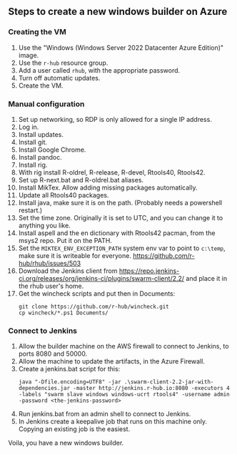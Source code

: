 
## Steps to create a new windows builder on Azure

### Creating the VM

1. Use the "Windows (Windows Server 2022 Datacenter Azure Edition)" image.
2. Use the `r-hub` resource group.
3. Add a user called `rhub`, with the appropriate password.
4. Turn off automatic updates.
4. Create the VM.

### Manual configuration

1. Set up networking, so RDP is only allowed for a single IP address.
1. Log in.
1. Install updates.
1. Install git.
1. Install Google Chrome.
1. Install pandoc.
1. Install rig.
1. With rig install R-oldrel, R-release, R-devel, Rtools40, Rtools42.
1. Set up R-next.bat and R-oldrel.bat aliases.
1. Install MikTex. Allow adding missing packages automatically.
1. Update all Rtools40 packages.
1. Install java, make sure it is on the path. (Probably needs a powershell
   restart.)
1. Set the time zone. Originally it is set to UTC, and you can change it
   to anything you like.
1. Install aspell and the en dictionary with Rtools42 pacman, from the
   msys2 repo. Put it on the PATH.
1. Set the `MIKTEX_ENV_EXCEPTION_PATH` system env var to point to
   `c:\temp`, make sure it is writeable for everyone.
   https://github.com/r-hub/rhub/issues/503
1. Download the Jenkins client from
   https://repo.jenkins-ci.org/releases/org/jenkins-ci/plugins/swarm-client/2.2/ and place it in the rhub user's home.
1. Get the wincheck scripts and put then in Documents:
   ```
   git clone https://github.com/r-hub/wincheck.git
   cp wincheck/*.ps1 Documents/
   ```

### Connect to Jenkins

1. Allow the builder machine on the AWS firewall to connect to
   Jenkins, to ports 8080 and 50000.
1. Allow the machine to update the artifacts, in the Azure Firewall.
1. Create a jenkins.bat script for this:
   ```
   java "-Dfile.encoding=UTF8" -jar .\swarm-client-2.2-jar-with-dependencies.jar -master http://jenkins.r-hub.io:8080 -executors 4 -labels "swarm slave windows windows-ucrt rtools4" -username admin -password <the-jenkins-password>
   ```
1. Run jenkins.bat from an admin shell to connect to Jenkins.
1. In Jenkins create a keepalive job that runs on this machine only. Copying an existing job
   is the easiest.

Voila, you have a new windows builder.
